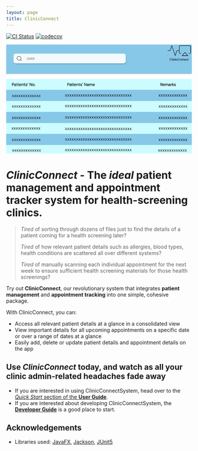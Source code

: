 ```yaml
---
layout: page
title: ClinicConnect
---
```


[![CI Status](https://github.com/se-edu/addressbook-level3/workflows/Java%20CI/badge.svg)](https://github.com/se-edu/addressbook-level3/actions)
[![codecov](https://codecov.io/gh/se-edu/addressbook-level3/branch/master/graph/badge.svg)](https://codecov.io/gh/se-edu/addressbook-level3)

![Ui](images/Ui.png)

# ***ClinicConnect* - The *ideal* patient management and appointment tracker system for health-screening clinics.**

> *Tired* of sorting through dozens of files just to find the details of a patient coming for a health screening later?
>
> *Tired* of how relevant patient details such as allergies, blood types, health conditions are scattered all over different systems?
>
> *Tired* of manually scanning each individual appointment for the next week to ensure sufficient health screening materials for those health screenings?

Try out **ClinicConnect**, our revolutionary system that integrates **patient management** and **appointment tracking** into one simple, cohesive package.

With ClinicConnect, you can:
- Access all relevant patient details at a glance in a consolidated view
- View important details for all upcoming appointments on a specific date or over a range of dates at a glance
- Easily add, delete or update patient details and appointment details on the app

## **Use *ClinicConnect* today, and watch as all your clinic admin-related headaches fade away**

* If you are interested in using ClinicConnectSystem, head over to the [_Quick Start_ section of the **User Guide**](UserGuide.md#quick-start).
* If you are interested about developing ClinicConnectSystem, the [**Developer Guide**](DeveloperGuide.md) is a good place to start.


## **Acknowledgements**

* Libraries used: [JavaFX](https://openjfx.io/), [Jackson](https://github.com/FasterXML/jackson), [JUnit5](https://github.com/junit-team/junit5)
